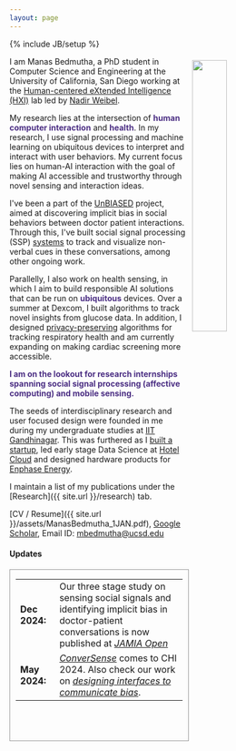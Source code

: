 ```yaml
---
layout: page
---
```

{% include JB/setup %}

<img style="float: right; width: 35%; padding: 6px;" src=" {{ site.url }}/assets/manas_profile.jpeg">

I am Manas Bedmutha, a PhD student in Computer Science and Engineering at the University of California, San Diego working at the [Human-centered eXtended Intelligence (HXI)](https://hxi.ucsd.edu/) lab led by [Nadir Weibel](https://hxi.ucsd.edu/author/nadir-weibel/).

My research lies at the intersection of <a style="color:#4b2e83"><b>human computer interaction</b></a> and <a style="color:#4b2e83"><b>health</b></a>. In my research, I use signal processing and machine learning on ubiquitous devices to interpret and interact with user behaviors. My current focus lies on human-AI interaction with the goal of making AI accessible and trustworthy through novel sensing and interaction ideas.

I've been a part of the [UnBIASED](https://www.unbiased.health) project, aimed at discovering implicit bias in social behaviors between doctor patient interactions. Through this, I've built social signal processing (SSP) [systems](https://dl.acm.org/doi/10.1145/3613904.3641998) to track and visualize non-verbal cues in these conversations, among other ongoing work. 

Parallelly, I also work on health sensing, in which I aim to build responsible AI solutions that can be run on <a style="color:#4b2e83"><b>ubiquitous</b></a> devices. Over a summer at Dexcom, I built algorithms to track novel insights from glucose data. In addition, I designed [privacy-preserving](https://dl.acm.org/doi/10.1145/3594739.3610733) algorithms for tracking respiratory health and am currently expanding on making cardiac screening more accessible.   

<a style="color:#4b2e83"><b>I am on the lookout for research internships spanning social signal processing (affective computing) and mobile sensing.</b></a>

The seeds of interdisciplinary research and user focused design were founded in me during my undergraduate studies at [IIT Gandhinagar](http://iitgn.ac.in/). This was furthered as I [built a startup](https://www.ahmedabadmirror.com/campusupbeat-being-their-own-boss/67780693.html), led early stage Data Science at [Hotel Cloud](https://www.linkedin.com/company/hotel-cloud/) and designed hardware products for [Enphase Energy](https://enphase.com).

I maintain a list of my publications under the [Research]({{ site.url }}/research) tab. 

[CV / Resume]({{ site.url }}/assets/ManasBedmutha_1JAN.pdf), [Google Scholar](https://scholar.google.com/citations?user=pQatwE0AAAAJ), 
Email ID: [mbedmutha@ucsd.edu](mailto:mbedmutha@ucsd.edu)  

#### Updates

<div style="height:300px;overflow:auto; border:1px solid #999; padding-left: 0.7em; padding-right: 0.7em">
<table>
<col width="100px">
<col width="650px">

  <tr>
    <td><b>Dec 2024:</b></td>
    <td> Our three stage study on sensing social signals and identifying implicit bias in doctor-patient conversations is now published at <i><a href="https://academic.oup.com/jamiaopen/article/7/4/ooae106/7826763">JAMIA Open</a></i></td>
  </tr>

  <tr>
    <td><b>May 2024:</b></td>
    <td><i><a href="https://dl.acm.org/doi/10.1145/3613904.3641998">ConverSense</a></i> comes to CHI 2024. Also check our work on <i><a href="https://dl.acm.org/doi/full/10.1145/3613904.3642756">designing interfaces to communicate bias</a></i>.</td>
  </tr>
</table>

  

